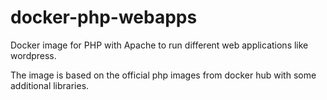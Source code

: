 # docker-php-webapps

Docker image for PHP with Apache to run different web applications like wordpress.

The image is based on the official php images from docker hub with some additional libraries.
